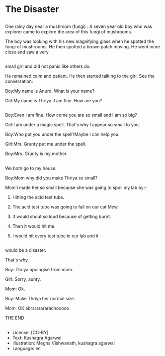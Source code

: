 # The Disaster

##
One rainy day near a mushroom (fungi) . A seven year old boy who was explorer came to explore the area of this fungi of mushrooms.

The boy was looking with his new magnifying glass when he spotted the fungi of mushrooms. He then spotted a brown patch moving. He went more close and saw a very

##
small girl and did not panic like others do.

He remained calm and patient. He then started talking to the girl. See the conversation:

Boy:My name is Anurd. What is your name?

Girl:My name is Thriya. I am fine. How are you?

##
Boy:Even I am fine. How come you are so small and I am so big?

Girl:I am under a magic spell. That's why I appear so small to you.

Boy:Who put you under the spell?Maybe I can help you.

Girl:Mrs. Grunty put me under the spell.

Boy:Mrs. Grunty is my mother.

##
We both go to my house.

Boy:Mom why did you make Thriya so small?

Mom:I made her so small because she was going to spoil my lab by:-

1. Hitting the acid test tube.

2. The acid test tube was going to fall on our cat Mew.

3. It would shout so loud because of getting burnt.

4. Then it would hit me.

5. I would hit every test tube in our lab and it

##
would be a disaster.

That's why.

Boy: Thriya apologise from mom.

Girl: Sorry, aunty.

Mom: Ok.

Boy: Make Thriya her normal size.

Mom: OK abrararararachooooo

THE END

##
* License: [CC-BY]
* Text: Kushagra Agarwal
* Illustration: Megha Vishwanath, kushagra agarwal
* Language: en
